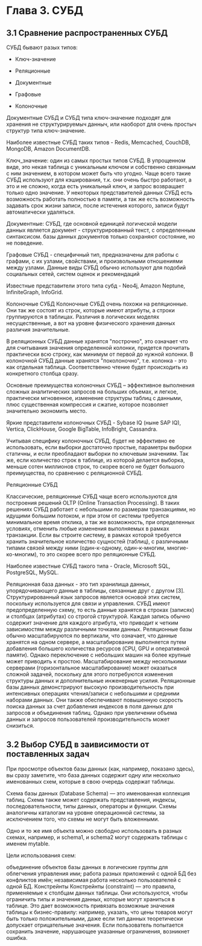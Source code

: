 # Глава 3. СУБД

## 3.1 Сравнение распространенных СУБД 

СУБД бывают разых типов:

* Ключ-значение

* Реляционные

* Документные

* Графовые

* Колоночные

Документные СУБД и СУБД типа ключ-значение подходят для хранения не структурируемыч данныч, или наоборот для очень простыч структур типа ключ-значение. 

Наиболее известные СУБД таких типов - Redis, Memcached, CouchDB, MongoDB, Amazon DocumentDB. 

Ключ_значение:
один из самых простых типов СУБД. В упрощенном виде, это некая таблица с уникальным ключом и собственно связанным с ним значением, в котором может быть что угодно. Чаще всего такие СУБД используют для кэширования, т.к. они очень быстро работают, а это и не сложно, когда есть уникальный ключ, и запрос возвращает только одно значение. У некоторых представителей данных СУБД есть возможность работать полностью в памяти, а так же есть возможность задавать срок жизни записи, после истечения которого, записи будут автоматически удаляться.

Документные:
СУБД, где основной единицей логической модели данных является документ - структурированный текст, с определенным синтаксисом. базы данных документов только сохраняют состояние, но не поведение.

Графовые СУБД - специфичный тип, предназначены для работы с графами, с их узлами, свойствами, и произвольными отношениями между узлами. Данные виды СУБД обычно используют для подобий социальных сетей, систем оценок и рекомендаций

Известные представители этого типа субд - Neo4j, Amazon Neptune, InfiniteGraph, InfoGrid.

Колоночные СУБД
Колоночные СУБД очень похожи на реляционные. Они так же состоят из строк, которые имеют атрибуты, а строки группируются в таблицах. Различия в логических моделях несущественные, а вот на уровне физического хранения данных различия значительные.

В реляционных СУБД данные хранятся "построчно", это означает что для считывания значения определенной колонки, придется прочитать практически всю строку, как минимум от первой до нужной колонки. В колоночной СУБД данные хранятся "поколоночно", т.е. колонка - это как отдельная таблица. Соответственно чтение будет происходить из конкретного столбца сразу.

Основные преимущества колоночных СУБД – эффективное выполнения сложных аналитических запросов на больших объемах, и легкое, практически мгновенное, изменение структуры таблиц с данными, плюс существенная компрессия и сжатие, которое позволяет значительно экономить место.

Яркие представители колоночных СУБД - Sybase IQ (ныне SAP IQ), Vertica, ClickHouse, Google BigTable, InfoBright, Cassandra.

Учитывая специфику колоночных СУБД, будет не эффективно ее использовать, если выборки достаточно простые, параметры выборки статичны, и если преобладают выборки по ключевым значениям. Так же, если количество строк в таблице, из которой делается выборка, меньше сотен миллионов строк, то скорее всего не будет большого преимущества, по сравнению с реляционной СУБД.

Реляционные СУБД

Классические, реляционные СУБД чаще всего используются для построения решений OLTP (Online Transaction Processing). В таких решениях СУБД работает с небольшими по размерам транзакциями, но идущими большим потоком, и при этом от системы требуется минимальное время отклика, а так же возможность, при определенных условиях, отменить любые изменения выполняемых в рамках транзакции. Если вы строите систему, в рамках которой требуется хранить значительное количество сущностей (таблиц), с различными типами связей между ними (один-к-одному, один-к-многим, многие-ко-многим), то это скорее всего про реляционные СУБД.

Наиболее известные СУБД такого типа - Oracle, Microsoft SQL, PostgreSQL, MySQL.

Реляционная база данных - это тип хранилища данных, упорядочивающего данные в таблицы, связанные друг с другом [3]. Структурированный язык запросов является основой этих систем, поскольку используется для связи и управления. СУБД имеют предопределенную схему, то есть данные хранятся в строках (записях) и столбцах (атрибутах) со строгой структурой. Каждая запись обычно содержит значение для каждого атрибута, что приводит к четким зависимостям между различными точками данных.
Реляционные базы обычно масштабируются по вертикали, что означает, что данные хранятся на одном сервере, а масштабирование выполняется путем добавления большего количества ресурсов (CPU, GPU и оперативной памяти). Однако переключение с небольших машин на более крупные может приводить к простою. Масштабирование между несколькими серверами (горизонтальное масштабирование) может оказаться сложной задачей, поскольку для этого потребуются изменения структуры данных и дополнительные инженерные усилия.
Реляционные базы данных демонстрируют высокую производительность при интенсивных операциях чтения/записи с небольшими и средними наборами данных. Они также обеспечивают повышенную скорость поиска данных за счет добавления индексов в поля данных для запросов и объединения таблиц. Однако при увеличении объема данных и запросов пользователей производительность может снизиться.

## 3.2 Выбор СУБД в заивисимости от поставленных задач

При просмотре объектов базы данных (как, например, показано здесь), вы сразу заметите, что база данных содержит одну или несколько именованных схем, которые в свою очередь содержат таблицы.
 
Схема базы данных (Database Schema) — это именованная коллекция таблиц. Схема также может содержать представления, индексы, последовательности, типы данных, операторы и функции. Схемы аналогичны каталогам на уровне операционной системы, за исключением того, что схемы не могут быть вложенными.

Одно и то же имя объекта можно свободно использовать в разных схемах, например, и schema1, и schema2 могут содержать таблицы с именем mytable.

Цели использования схем:

объединение объектов базы данных в логические группы для облегчения управления ими;
работа разных приложений с одной БД без конфликтов имён;
независимая работа несколько пользователей с одной БД.
Констрейнты
Констрейнты (constraint) — это правила, применяемые к столбцам данных таблицы. Они используются, чтобы ограничить типы и значения данных, которые могут храниться в таблице. Это дает возможность привязать возможные значения таблицы к бизнес-правилу: например, указать, что цены товаров могут быть только положительными, даже если тип данных теоретически допускает отрицательные значения. Если пользователь попытается сохранить значение, нарушающее указанные ограничения, возникнет ошибка. 
